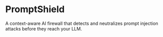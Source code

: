 # PromptShield
A context-aware AI firewall that detects and neutralizes prompt injection attacks before they reach your LLM.
